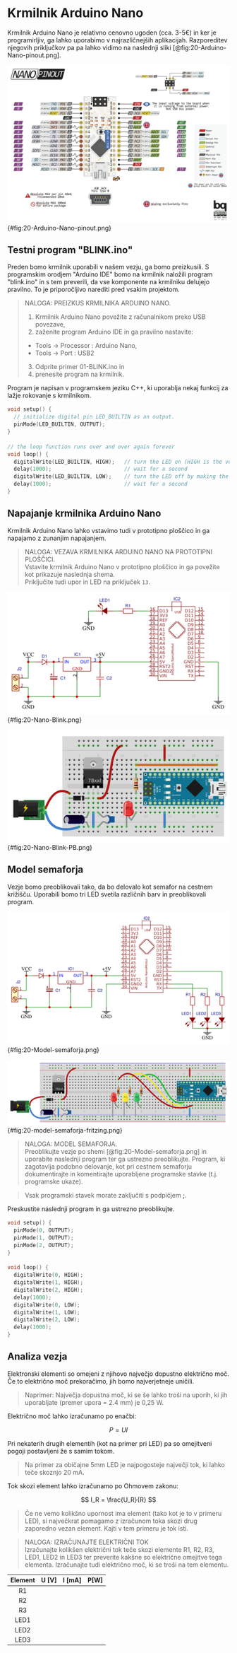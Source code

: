 # Krmilnik Arduino Nano

Krmilnik Arduino Nano je relativno cenovno ugoden (cca. 3-5€) in ker je programirljiv, ga lahko uporabimo v najrazličnejših aplikacijah. Razporeditev njegovih priključkov pa pa lahko vidimo na naslednji sliki [@fig:20-Arduino-Nano-pinout.png].

![Razporeditev priključkov na krmilniku Arduino Nano.](./slike/20-Arduino-Nano-pinout.png){#fig:20-Arduino-Nano-pinout.png}

## Testni program "BLINK.ino"

Preden bomo krmilnik uporabili v našem vezju, ga bomo preizkusili. S programskim orodjem "Arduino IDE" bomo na krmilnik naložili program "blink.ino" in s tem preverili, da vse komponente na krmilniku delujejo pravilno. To je priporočljivo narediti pred vsakim projektom.

> NALOGA: PREIZKUS KRMILNIKA ARDUINO NANO.  
> 1. Krmilnik Arduino Nano povežite z računalnikom preko USB povezave,  
> 2. zaženite program Arduino IDE in ga pravilno nastavite:  
>   - Tools -> Processor  : Arduino Nano,  
>   - Tools -> Port       : USB2  
> 3. Odprite primer 01-BLINK.ino in  
> 4. prenesite program na krmilnik.

Program je napisan v programskem jeziku C++, ki uporablja nekaj funkcij za lažje rokovanje s krmilnikom.

```cpp
void setup() {
  // initialize digital pin LED_BUILTIN as an output.
  pinMode(LED_BUILTIN, OUTPUT);
}

// the loop function runs over and over again forever
void loop() {
  digitalWrite(LED_BUILTIN, HIGH);   // turn the LED on (HIGH is the voltage level)
  delay(1000);                       // wait for a second
  digitalWrite(LED_BUILTIN, LOW);    // turn the LED off by making the voltage LOW
  delay(1000);                       // wait for a second
}
```

## Napajanje krmilnika Arduino Nano

Krmilnik Arduino Nano lahko vstavimo tudi v prototipno ploščico in ga napajamo z zunanjim napajanjem.

> NALOGA: VEZAVA KRMILNIKA ARDUINO NANO NA PROTOTIPNI PLOŠČICI.  
> Vstavite krmilnik Arduino Nano v prototipno ploščico in ga povežite kot prikazuje naslednja shema.  
> Priključite  tudi upor in LED na priključek `13`.

![Priključitev napajanja in dodatne LED na izhodni priključek.](./slike/20-Nano-Blink.png){#fig:20-Nano-Blink.png}

![Shema vezave krmilnika Arduino Nano na prototipni ploščici.](./slike/20-Nano-Blink-PB.png){#fig:20-Nano-Blink-PB.png}

## Model semaforja

Vezje bomo preoblikovali tako, da bo delovalo kot semafor na cestnem križišču. Uporabili bomo tri LED svetila različnih barv in preoblikovali program.

![Shema vezave treh LED na krmilnik Arduino Nano.](./slike/20-Model-semaforja.png){#fig:20-Model-semaforja.png}

![Ter shema vezave na prototipni ploščici.](./slike/20-model-semaforja-fritzing.png){#fig:20-model-semaforja-fritzing.png}

> NALOGA: MODEL SEMAFORJA.  
> Preoblikujte vezje po shemi [@fig:20-Model-semaforja.png] in uporabite naslednji program ter ga ustrezno preoblikujte. Program, ki zagotavlja podobno delovanje, kot pri cestnem semaforju dokumentirajte in komentirajte uporabljene programske stavke (t.j. programske ukaze).

> Vsak programski stavek morate zaključiti s podpičjem **;**.

Preskustite naslednji program in ga ustrezno preoblikujte.

```cpp
void setup() {
  pinMode(0, OUTPUT);
  pinMode(1, OUTPUT);
  pinMode(2, OUTPUT);
}

void loop() {
  digitalWrite(0, HIGH);
  digitalWrite(1, HIGH);
  digitalWrite(2, HIGH);
  delay(1000);
  digitalWrite(0, LOW);
  digitalWrite(1, LOW);
  digitalWrite(2, LOW);
  delay(1000);
}
```

## Analiza vezja

Elektronski elementi so omejeni z njihovo največjo dopustno električno moč. Če to električno moč prekoračimo, jih bomo najverjetneje uničili.

> Naprimer: Največja dopustna moč, ki se še lahko troši na uporih, ki jih uporabljate (premer upora = 2.4 mm) je 0,25 W.

Električno moč lahko izračunamo po enačbi:

$$ P = U I $$

Pri nekaterih drugih elementih (kot na primer pri LED) pa so omejitveni pogoji postavljeni že s samim tokom.

> Na primer za običajne 5mm LED je najpogosteje največji tok, ki lahko teče skoznjo 20 mA.

Tok skozi element lahko izračunamo po Ohmovem zakonu:  

$$ I_R = \frac{U_R}{R} $$

> Če ne vemo kolikšno upornost ima element (tako kot je to v primeru LED), si največkrat pomagamo z izračunom toka skozi drug zaporedno vezan element. Kajti v tem primeru je tok isti.

> NALOGA: IZRAČUNAJTE ELEKTRIČNI TOK  
> Izračunajte kolikšen električni tok teče skozi elemente R1, R2, R3, LED1, LED2 in LED3 ter preverite kakšne so električne omejitve tega elementa.
> Izračunajte tudi električno moč, ki se troši na tem elementu.

| Element | U [V] | I [mA]| P[W] |
|:-------:|-------|-------|------|
|    R1   |       |       |      |
|    R2   |       |       |      |
|    R3   |       |       |      |
|   LED1  |       |       |      |
|   LED2  |       |       |      |
|   LED3  |       |       |      |


